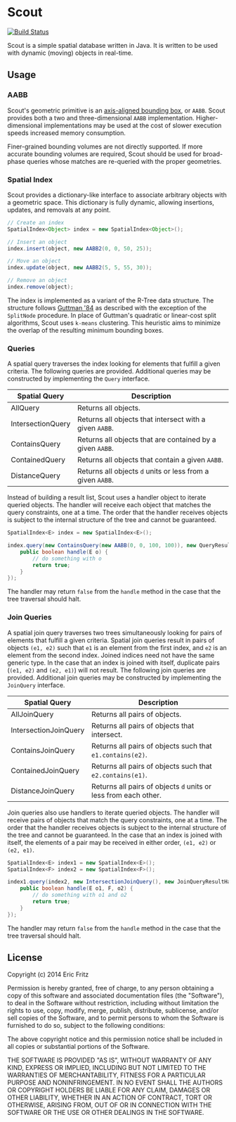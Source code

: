# Scout

[![Build Status](https://secure.travis-ci.org/efritz/scout.png)](http://travis-ci.org/efritz/scout)

Scout is a simple spatial database written in Java. It is written to be used with dynamic (moving) objects in real-time.

## Usage

### AABB

Scout's geometric primitive is an [axis-aligned bounding box](http://en.wikipedia.org/wiki/Axis-aligned_bounding_box#Axis-aligned_minimum_bounding_box), or `AABB`. Scout provides both a two and three-dimensional `AABB` implementation. Higher-dimensional implementations may be used at the cost of slower execution speeds increased memory consumption.

Finer-grained bounding volumes are not directly supported. If more accurate bounding volumes are required, Scout should be used for broad-phase queries whose matches are re-queried with the proper geometries.

### Spatial Index

Scout provides a dictionary-like interface to associate arbitrary objects with a geometric space. This dictionary is fully dynamic, allowing insertions, updates, and removals at any point.

```java
// Create an index
SpatialIndex<Object> index = new SpatialIndex<Object>();

// Insert an object
index.insert(object, new AABB2(0, 0, 50, 25));

// Move an object
index.update(object, new AABB2(5, 5, 55, 30));

// Remove an object
index.remove(object);
```

The index is implemented as a variant of the R-Tree data structure. The structure follows [Guttman '84](http://www-db.deis.unibo.it/courses/SI-LS/papers/Gut84.pdf) as described with the exception of the `SplitNode` procedure. In place of Guttman's quadratic or linear-cost split algorithms, Scout uses `k-means` clustering. This heuristic aims to minimize the overlap of the resulting minimum bounding boxes.

### Queries

A spatial query traverses the index looking for elements that fulfill a given criteria. The following queries are provided. Additional queries may be constructed by implementing the `Query` interface.

Spatial Query     | Description
-------------     | -----------
AllQuery          | Returns all objects.
IntersectionQuery | Returns all objects that intersect with a given `AABB`.
ContainsQuery     | Returns all objects that are contained by a given `AABB`.
ContainedQuery    | Returns all objects that contain a given `AABB`.
DistanceQuery     | Returns all objects `d` units or less from a given `AABB`.

Instead of building a result list, Scout uses a handler object to iterate queried objects. The handler will receive each object that matches the query constraints, one at a time. The order that the handler receives objects is subject to the internal structure of the tree and cannot be guaranteed.

```java
SpatialIndex<E> index = new SpatialIndex<E>();

index.query(new ContainsQuery(new AABB(0, 0, 100, 100)), new QueryResultHandler<E>() {
    public boolean handle(E o) {
        // do something with o
        return true;
    }
});
```

The handler may return `false` from the `handle` method in the case that the tree traversal should halt.

### Join Queries

A spatial join query traverses two trees simultaneously looking for pairs of elements that fulfill a given criteria. Spatial join queries result in pairs of objects `(e1, e2)` such that `e1` is an element from the first index, and `e2` is an element from the second index. Joined indices need not have the same generic type. In the case that an index is joined with itself, duplicate pairs (`(e1, e2)` and `(e2, e1)`) will not result. The following join queries are provided. Additional join queries may be constructed by implementing the `JoinQuery` interface.

Spatial Query         | Description
-------------         | -----------
AllJoinQuery          | Returns all pairs of objects.
IntersectionJoinQuery | Returns all pairs of objects that intersect.
ContainsJoinQuery     | Returns all pairs of objects such that `e1.contains(e2)`.
ContainedJoinQuery    | Returns all pairs of objects such that `e2.contains(e1)`.
DistanceJoinQuery     | Returns all pairs of objects `d` units or less from each other.

Join queries also use handlers to iterate queried objects. The handler will receive pairs of objects that match the query constraints, one at a time. The order that the handler receives objects is subject to the internal structure of the tree and cannot be guaranteed. In the case that an index is joined with itself, the elements of a pair may be received in either order, `(e1, e2)` or `(e2, e1)`.

```java
SpatialIndex<E> index1 = new SpatialIndex<E>();
SpatialIndex<F> index2 = new SpatialIndex<F>();

index1.query(index2, new IntersectionJoinQuery(), new JoinQueryResultHandler<E, F>() {
    public boolean handle(E o1, F, o2) {
        // do something with o1 and o2
        return true;
    }
});
```

The handler may return `false` from the `handle` method in the case that the tree traversal should halt.

## License

Copyright (c) 2014 Eric Fritz

Permission is hereby granted, free of charge, to any person obtaining a copy
of this software and associated documentation files (the "Software"), to deal
in the Software without restriction, including without limitation the rights
to use, copy, modify, merge, publish, distribute, sublicense, and/or sell
copies of the Software, and to permit persons to whom the Software is
furnished to do so, subject to the following conditions:

The above copyright notice and this permission notice shall be included in
all copies or substantial portions of the Software.

THE SOFTWARE IS PROVIDED "AS IS", WITHOUT WARRANTY OF ANY KIND, EXPRESS OR
IMPLIED, INCLUDING BUT NOT LIMITED TO THE WARRANTIES OF MERCHANTABILITY,
FITNESS FOR A PARTICULAR PURPOSE AND NONINFRINGEMENT. IN NO EVENT SHALL THE
AUTHORS OR COPYRIGHT HOLDERS BE LIABLE FOR ANY CLAIM, DAMAGES OR OTHER
LIABILITY, WHETHER IN AN ACTION OF CONTRACT, TORT OR OTHERWISE, ARISING FROM,
OUT OF OR IN CONNECTION WITH THE SOFTWARE OR THE USE OR OTHER DEALINGS IN
THE SOFTWARE.
